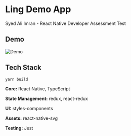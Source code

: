 
# Ling Demo App

Syed Ali Imran - React Native Developer Assessment Test

## Demo

![Demo](/assets/images/demo.png)


## Tech Stack

```bash
yarn build
```
**Core:** React Native, TypeScript

**State Management:** redux, react-redux

**UI:** styles-components

**Assets:** react-native-svg

**Testing:** Jest
